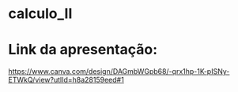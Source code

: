 # calculo_II

# Link da apresentação:
https://www.canva.com/design/DAGmbWGpb68/-qrx1hp-1K-pISNy-ETWkQ/view?utlId=h8a28159eed#1
